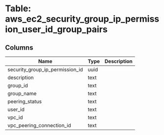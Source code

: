 
# Table: aws_ec2_security_group_ip_permission_user_id_group_pairs

## Columns
| Name        | Type           | Description  |
| ------------- | ------------- | -----  |
|security_group_ip_permission_id|uuid||
|description|text||
|group_id|text||
|group_name|text||
|peering_status|text||
|user_id|text||
|vpc_id|text||
|vpc_peering_connection_id|text||

